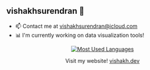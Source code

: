 ## vishakhsurendran 👋

<!--
**vishakhsurendran/vishakhsurendran** is a ✨ _special_ ✨ repository because its `README.md` (this file) appears on your GitHub profile.

- 🔭 I’m currently working on ...
- 🌱 I’m currently learning ...
- 👯 I’m looking to collaborate on ...
- 🤔 I’m looking for help with ...
- 💬 Ask me about ...
- 📫 How to reach me: ...
- 😄 Pronouns: ...
- ⚡ Fun fact: ...
-->

- 📫 Contact me at [vishakhsurendran@icloud.com](mailto:vishakhsurendran@icloud.com)
- 📊 I'm currently working on data visualization tools!

<div align="center">
  
[![Most Used Languages](https://github-readme-stats.vercel.app/api/top-langs/?username=vishakhsurendran&layout=compact&bg_color=00000000&border_color=00000000&text_color=fff)](https://github.com/anuraghazra/github-readme-stats)

</div>

<div align="center">

Visit my website! 
[vishakh.dev](https://vishakh.dev)

</div>

<br />
